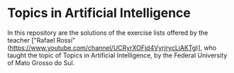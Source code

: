 # Topics in Artificial Intelligence

In this repository are the solutions of the exercise lists offered by the teacher ["Rafael Rossi" (https://www.youtube.com/channel/UCRyrXOFjd4VyrjrycLiAKTg)], who taught the topic of Topics in Artificial Intelligence, by the Federal University of Mato Grosso do Sul.